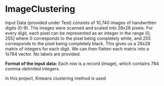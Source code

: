 # ImageClustering

Input Data (provided under Test) consists of 10,740 images of handwritten digits (0-9). The images were scanned and scaled into 28x28 pixels. For every digit, each pixel can be represented as an integer in the range [0, 255] where 0 corresponds to the pixel being completely white, and 255 corresponds to the pixel being completely black. This gives us a 28x28 matrix of integers for each digit. We can then flatten each matrix into a 1x784 vector. No labels are provided.

**Format of the input data:**
Each row is a record (image), which contains 784 comma-delimited integers.

In this project, Kmeans clustering method is used